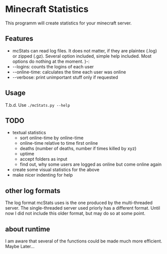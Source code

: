 # Minecraft Statistics

This programm will create statistics for your minecraft server.

## Features

* mcStats can read log files. It does not matter, if they are plaintex (.log) or zipped (.gz). Several option included, simple help included. Most options do nothing at the moment.  )-:
* --logins: counts the logins of each user
* --online-time: calculates the time each user was online
* --verbose: print unimportant stuff only if requested

## Usage

T.b.d. Use ```./mcStats.py --help```

## TODO

* textual statistics
    * sort online-time by online-time
    * online-time relative to time first online
    * deaths (number of deaths, number if times killed by xyz)
    * uptime
    * accept folders as input
    * find out, why some users are logged as online but come online again
* create some visual statistics for the above
* make nicer indenting for help

## other log formats

The log format mcStats uses is the one produced by the multi-threaded server. The single-threaded server used priorly has a different format. Until now I did not include this older format, but may do so at some point.

## about runtime

I am aware that several of the functions could be made much more efficient. Maybe Later...